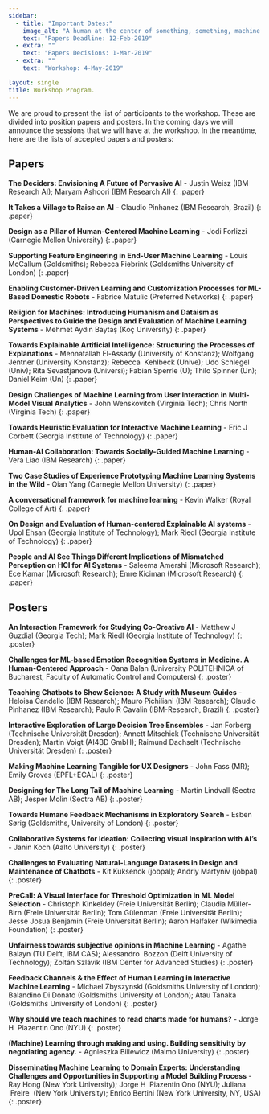 ```yaml
---
sidebar:
  - title: "Important Dates:"
    image_alt: "A human at the center of something, something, machine learning."
    text: "Papers Deadline: 12-Feb-2019"
  - extra: ""
    text: "Papers Decisions: 1-Mar-2019"
  - extra: ""
    text: "Workshop: 4-May-2019"

layout: single
title: Workshop Program.
---
```


We are proud to present the list of participants to the workshop. These are divided into position papers and posters. In the coming days we will announce the sessions that we will have at the workshop. In the meantime, here are the lists of accepted papers and posters:

## Papers

**The Deciders: Envisioning A Future of Pervasive AI** - Justin Weisz (IBM Research AI); Maryam Ashoori (IBM Research AI)
{: .paper}

**It Takes a Village to Raise an AI**	- Claudio Pinhanez (IBM Research, Brazil)
{: .paper}

**Design as a Pillar of Human-Centered Machine Learning**	- Jodi Forlizzi (Carnegie Mellon University)
{: .paper}

**Supporting Feature Engineering in End-User Machine Learning**	- Louis McCallum (Goldsmiths); Rebecca Fiebrink (Goldsmiths University of London)
{: .paper}

**Enabling Customer-Driven Learning and Customization Processes for ML-Based Domestic Robots**	- Fabrice Matulic (Preferred Networks)
{: .paper}

**Religion for Machines: Introducing Humanism and Dataism as Perspectives to Guide the Design and Evaluation of Machine Learning Systems**	- Mehmet Aydın Baytaş (Koç University)
{: .paper}

**Towards Explainable Artificial Intelligence: Structuring the Processes of Explanations**	- Mennatallah El-Assady (University of Konstanz); Wolfgang Jentner (University Konstanz); Rebecca  Kehlbeck (Unive); Udo Schlegel (Univ); Rita Sevastjanova (Universi); Fabian Sperrle (U); Thilo Spinner (Un); Daniel Keim (Un)
{: .paper}

**Design Challenges of Machine Learning from User Interaction in Multi-Model Visual Analytics**	- John Wenskovitch (Virginia Tech); Chris North (Virginia Tech)
{: .paper}

**Towards Heuristic Evaluation for Interactive Machine Learning**	- Eric J Corbett (Georgia Institute of Technology)
{: .paper}

**Human-AI Collaboration: Towards Socially-Guided Machine Learning**	- Vera Liao (IBM Research)
{: .paper}

**Two Case Studies of Experience Prototyping Machine Learning Systems in the Wild**	- Qian Yang (Carnegie Mellon University)
{: .paper}

**A conversational framework for machine learning** -	Kevin Walker (Royal College of Art)
{: .paper}

**On Design and Evaluation of Human-centered Explainable AI systems**	- Upol Ehsan (Georgia Institute of Technology); Mark Riedl (Georgia Institute of Technology)
{: .paper}

**People and AI See Things Different Implications of Mismatched Perception on HCI for AI Systems**	- Saleema Amershi (Microsoft Research); Ece Kamar (Microsoft Research); Emre Kiciman (Microsoft Research)
{: .paper}


## Posters

**An Interaction Framework for Studying Co-Creative AI**	- Matthew J Guzdial (Georgia Tech); Mark Riedl (Georgia Institute of Technology)
{: .poster}

**Challenges for ML-based Emotion Recognition Systems in Medicine. A Human-Centered Approach** -	Oana Balan (University POLITEHNICA of Bucharest, Faculty of Automatic Control and Computers)
{: .poster}

**Teaching Chatbots to Show Science: A Study with Museum Guides**	- Heloisa Candello (IBM Research); Mauro Pichiliani (IBM Research); Claudio Pinhanez (IBM Research); Paulo R Cavalin (IBM-Research, Brazil)
{: .poster}

**Interactive Exploration of Large Decision Tree Ensembles**	- Jan Forberg (Technische Universität Dresden); Annett Mitschick (Technische Universität Dresden); Martin Voigt (AI4BD GmbH); Raimund Dachselt (Technische Universität Dresden)
{: .poster}

**Making Machine Learning Tangible for UX Designers**	- John Fass (MR); Emily Groves (EPFL+ECAL)
{: .poster}

**Designing for The Long Tail of Machine Learning**	- Martin Lindvall (Sectra AB); Jesper Molin (Sectra AB)
{: .poster}

**Towards Humane Feedback Mechanisms in Exploratory Search**	- Esben Sørig (Goldsmiths, University of London)
{: .poster}

**Collaborative Systems for Ideation: Collecting visual Inspiration with AI’s**	- Janin Koch (Aalto University)
{: .poster}

**Challenges to Evaluating Natural-Language Datasets in Design and Maintenance of Chatbots**	- Kit Kuksenok (jobpal); Andriy Martyniv (jobpal)
{: .poster}

**PreCall: A Visual Interface for Threshold Optimization in ML Model Selection**	- Christoph Kinkeldey (Freie Universität Berlin); Claudia Müller-Birn (Freie Universität Berlin); Tom Gülenman (Freie Universität Berlin); Jesse Josua Benjamin (Freie Universität Berlin); Aaron Halfaker (Wikimedia Foundation)
{: .poster}

**Unfairness towards subjective opinions in Machine Learning**	- Agathe Balayn (TU Delft, IBM CAS); Alessandro  Bozzon (Delft University of Technology); Zoltán Szlávik (IBM Center for Advanced Studies)
{: .poster}

**Feedback Channels & the Effect of Human Learning in Interactive Machine Learning**	- Michael Zbyszynski (Goldsmiths University of London); Balandino Di Donato (Goldsmiths University of London); Atau Tanaka (Goldsmiths University of London)
{: .poster}

**Why should we teach machines to read charts made for humans?**	- Jorge H  Piazentin Ono (NYU)
{: .poster}

**(Machine) Learning through making and using. Building sensitivity by negotiating agency.**	- Agnieszka Billewicz (Malmo University)
{: .poster}

**Disseminating Machine Learning to Domain Experts: Understanding Challenges and Opportunities in Supporting a Model Building Process**	- Ray Hong (New York University); Jorge H  Piazentin Ono (NYU); Juliana  Freire  (New York University); Enrico Bertini (New York University, NY, USA)
{: .poster}
